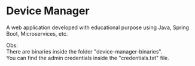 # Device Manager

A web application developed with educational purpose using Java, Spring Boot, Microservices, etc.
<br/>

Obs:
<br/>
There are binaries inside the folder "device-manager-binaries". <br />
You can find the admin credentials inside the "credentials.txt" file.
<br/><br/>
